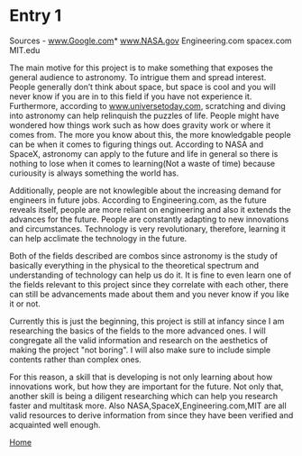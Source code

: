 # Entry 1
Sources -
www.Google.com*
www.NASA.gov
Engineering.com
spacex.com
MIT.edu

The main motive for this project is to make something that exposes the general audience to astronomy. To intrigue them and spread interest. People generally don’t think about space, but space is cool and you will never know if you are in to this field if you have not experience it. Furthermore, according to www.universetoday.com, scratching and diving into astronomy can help relinquish the puzzles of life. People might have wondered how things work such as how does gravity work or where it comes from. The more you know about this, the more knowledgable people can be when it comes to figuring things out. According to NASA and SpaceX, astronomy can apply to the future and life in general so there is nothing to lose when it comes to learning(Not a waste of time) because curiousity is always something the world has.

Additionally, people are not knowlegible about the increasing demand for engineers in future jobs. According to Engineering.com, as the future reveals itself, people are more reliant on engineering and also it extends the advances for the future. People are constantly adapting to new innovations and circumstances. Technology is very revolutionary, therefore, learning it can help acclimate the technology in the future. 

Both of the fields described are combos since astronomy is the study of basically everything in the physical to the theoretical spectrum and understanding of technology can help us do it. It is fine to even learn one of the fields relevant to this project since they correlate with each other, there can still be advancements made about them and you never know if you like it or not.

Currently this is just the beginning, this project is still at infancy since I am researching the basics of the fields to the more advanced ones. I will congregate all the valid information and research on the aesthetics of making the project "not boring". I will also make sure to include simple contents rather than complex ones.

For this reason, a skill that is developing is not only learning about how innovations work, but how they are important for the future. Not only that, another skill is being a diligent researching which can help you research faster and multitask more. Also NASA,SpaceX,Engineering.com,MIT are all valid resources to derive information from since they have been verified and acquainted well enough.






[Home](../README.md)

